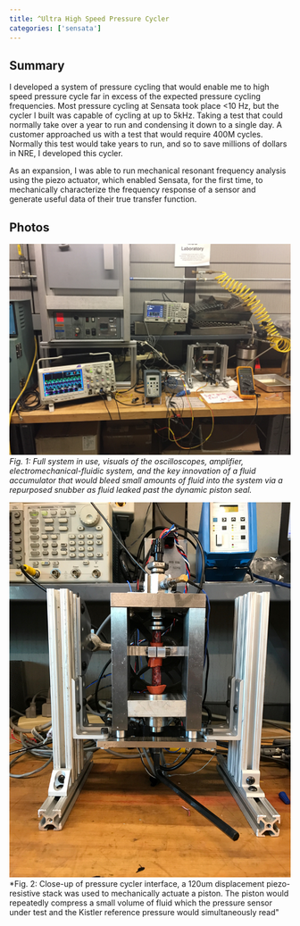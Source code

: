 ```yaml
---
title: ^Ultra High Speed Pressure Cycler
categories: ['sensata']
---
```

## Summary

I developed a system of pressure cycling that would enable me to high speed pressure cycle far in excess of the expected pressure cycling frequencies. Most pressure cycling at Sensata took place <10 Hz, but the cycler I built was capable of cycling at up to 5kHz. Taking a test that could normally take over a year to run and condensing it down to a single day. A customer approached us with a test that would require 400M cycles. Normally this test would take years to run, and so to save millions of dollars in NRE, I developed this cycler.

As an expansion, I was able to run mechanical resonant frequency analysis using the piezo actuator, which enabled Sensata, for the first time, to mechanically characterize the frequency response of a sensor and generate useful data of their true transfer function.


## Photos
![](IMG_3271.JPG)
*Fig. 1: Full system in use, visuals of the oscilloscopes, amplifier, electromechanical-fluidic system, and the key innovation of a fluid accumulator that would bleed small amounts of fluid into the system via a repurposed snubber as fluid leaked past the dynamic piston seal.*

![](closeup.jpeg)
*Fig. 2: Close-up of pressure cycler interface, a 120um displacement piezo-resistive stack was used to mechanically actuate a piston. The piston would repeatedly compress a small volume of fluid which the pressure sensor under test and the Kistler reference pressure would simultaneously read"
